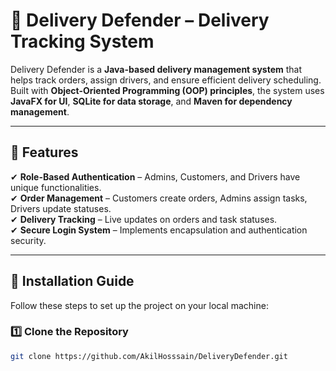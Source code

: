 # 🚀 Delivery Defender – Delivery Tracking System  
Delivery Defender is a **Java-based delivery management system** that helps track orders, assign drivers, and ensure efficient delivery scheduling. Built with **Object-Oriented Programming (OOP) principles**, the system uses **JavaFX for UI**, **SQLite for data storage**, and **Maven for dependency management**.

---

## 📌 Features  
✔ **Role-Based Authentication** – Admins, Customers, and Drivers have unique functionalities.  
✔ **Order Management** – Customers create orders, Admins assign tasks, Drivers update statuses.  
✔ **Delivery Tracking** – Live updates on orders and task statuses.  
✔ **Secure Login System** – Implements encapsulation and authentication security.  

---

## 📌 Installation Guide  
Follow these steps to set up the project on your local machine:

### **1️⃣ Clone the Repository**  
```sh
git clone https://github.com/AkilHosssain/DeliveryDefender.git
